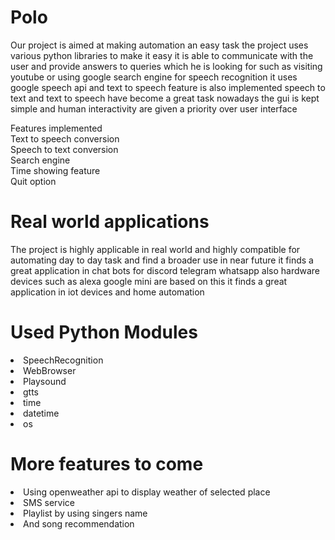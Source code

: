 # Polo
Our project is aimed at making automation an easy task the project uses various python libraries to make it easy it is able to communicate with the user and provide answers to queries which he is looking for such as visiting youtube or using google search engine for speech recognition it uses google speech api and text to speech feature is also implemented speech to text and text to speech have become a great task nowadays the gui is kept simple 
and human interactivity are given a priority over user interface

<l1>Features implemented<br/>
<l1>Text to speech conversion<br/>
<l1>Speech to text conversion<br/>
<l1>Search engine <br/>
<l1>Time showing feature <br/>
<l1>Quit option<br/>

<h1>Real world applications</h1>

The project is highly applicable in real world and highly compatible for automating day to day task and find a broader use in near future it finds a great application in chat bots for discord telegram whatsapp also hardware devices such as alexa google mini are based on this  it finds a great application in iot devices and home automation 


<h1>Used Python Modules</h1>

<li>SpeechRecognition<br/>
<li>WebBrowser<br/>
<li>Playsound<br/>
<li>gtts<br/>
<li>time<br/>
<li>datetime<br/>
<li>os  
     

<h1>More features to come</h1>

<li>Using openweather api to display weather of selected place<br/>
<li>SMS service<br/>
<li>Playlist by using singers name<br/>
<li>And song recommendation<br/>

